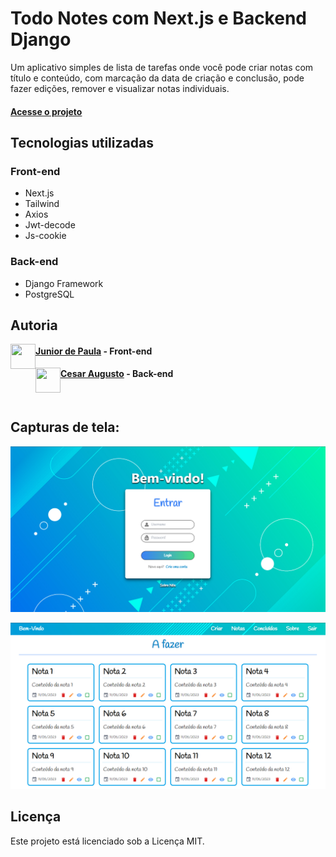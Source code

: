 # Todo Notes com Next.js e Backend Django

Um aplicativo simples de lista de tarefas onde você pode criar notas com título e conteúdo, com marcação da data de criação e conclusão, pode fazer edições, remover e visualizar notas individuais.
#### [Acesse o projeto](https://notes-amber-tau.vercel.app/) 

## Tecnologias utilizadas

### Front-end
- Next.js
- Tailwind
- Axios 
- Jwt-decode
- Js-cookie

### Back-end
- Django Framework
- PostgreSQL

## Autoria

<img align="left" width="40" height="40" src="https://avatars.githubusercontent.com/u/123782542?v=4">

#### [Junior de Paula](https://github.com/Junior-dp-dev) - Front-end


<img align="left" width="40" height="40" src="https://avatars.githubusercontent.com/u/122934993?v=4">

#### [Cesar Augusto](https://github.com/KisarDev) - Back-end

</br>

## Capturas de tela:

![Screenshot_1](./public/images/Screenshot_1.png)

![Screenshot_2](./public/images/Screenshot_2.png)

## Licença
Este projeto está licenciado sob a Licença MIT.
